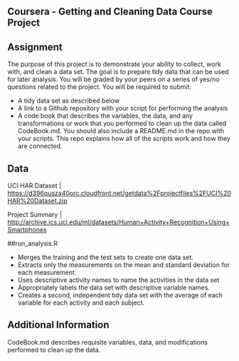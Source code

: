 ## Coursera - Getting and Cleaning Data Course Project

## Assignment

The purpose of this project is to demonstrate your ability to collect, work with, and clean a data set. The goal is to prepare tidy data that can be used for later analysis. You will be graded by your peers on a series of yes/no questions related to the project. You will be required to submit:

- A tidy data set as described below
- A link to a Github repository with your script for performing the analysis
- A code book that describes the variables, the data, and any transformations or work that you performed to clean up the data called CodeBook.md. You should also include a README.md in the repo with your scripts. This repo explains how all of the scripts work and how they are connected.

## Data

UCI HAR Dataset | https://d396qusza40orc.cloudfront.net/getdata%2Fprojectfiles%2FUCI%20HAR%20Dataset.zip

Project Summary | http://archive.ics.uci.edu/ml/datasets/Human+Activity+Recognition+Using+Smartphones

##run_analysis.R 

- Merges the training and the test sets to create one data set.
- Extracts only the measurements on the mean and standard deviation for each measurement.
- Uses descriptive activity names to name the activities in the data set
- Appropriately labels the data set with descriptive variable names.
- Creates a second, independent tidy data set with the average of each variable for each activity and each subject.

## Additional Information

CodeBook.md describes requisite variables, data, and modifications performed to clean up the data.